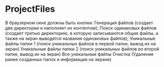 # ProjectFiles
В браузерном окне должны быть кнопки:
Генерация файлов (создает две директории и наполняет их контентом);
Поиск одинаковых файлов (создает третью директорию, в которую записываются общие файлы, а также на экран выводятся названия одинаковых файлов);
Уникальные файлы папки 1 (поиск уникальных файлов в первой папке, вывод их на экран)
Уникальные файлы папки 2 (поиск уникальных файлов во второй папке, вывод их на экран)
Все уникальные файлы
Очистка (Удаление ранее созданных папок и информации на экране)
